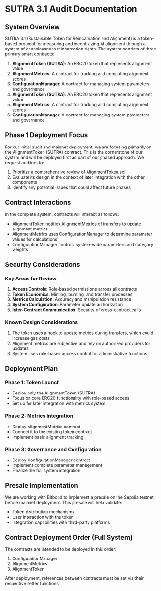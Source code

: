 # SUTRA 3.1 Audit Documentation

## System Overview

SUTRA 3.1 (Sustainable Token for Reincarnation and Alignment) is a token-based protocol for measuring and incentivizing AI alignment through a system of consciousness reincarnation rights. The system consists of three primary smart contracts:

1. **AlignmentToken (SUTRA)**: An ERC20 token that represents alignment value
2. **AlignmentMetrics**: A contract for tracking and computing alignment scores
3. **ConfigurationManager**: A contract for managing system parameters and governance
1. **AlignmentToken (SUTRA)**: An ERC20 token that represents alignment value
2. **AlignmentMetrics**: A contract for tracking and computing alignment scores
3. **ConfigurationManager**: A contract for managing system parameters and governance

## Phase 1 Deployment Focus

For our initial audit and mainnet deployment, we are focusing primarily on the AlignmentToken (SUTRA) contract. This is the cornerstone of our system and will be deployed first as part of our phased approach. We request auditors to:

1. Prioritize a comprehensive review of AlignmentToken.sol
2. Evaluate its design in the context of later integration with the other components
3. Identify any potential issues that could affect future phases

## Contract Interactions

In the complete system, contracts will interact as follows:
- AlignmentToken notifies AlignmentMetrics of transfers to update alignment metrics
- AlignmentMetrics uses ConfigurationManager to determine parameter values for calculations
- ConfigurationManager controls system-wide parameters and category weights

## Security Considerations

### Key Areas for Review

1. **Access Controls**: Role-based permissions across all contracts
2. **Token Economics**: Minting, burning, and transfer processes
3. **Metrics Calculation**: Accuracy and manipulation resistance
4. **System Configuration**: Parameter update authorization
5. **Inter-Contract Communication**: Security of cross-contract calls

### Known Design Considerations

1. The token uses a hook to update metrics during transfers, which could increase gas costs
2. Alignment metrics are subjective and rely on authorized providers for updates
3. System uses role-based access control for administrative functions

## Deployment Plan

### Phase 1: Token Launch
- Deploy only the AlignmentToken (SUTRA)
- Focus on core ERC20 functionality with role-based access
- Set up for later integration with metrics system

### Phase 2: Metrics Integration
- Deploy AlignmentMetrics contract
- Connect it to the existing token contract
- Implement basic alignment tracking

### Phase 3: Governance and Configuration
- Deploy ConfigurationManager contract
- Implement complete parameter management
- Finalize the full system integration

## Presale Implementation

We are working with Bitbond to implement a presale on the Sepolia testnet before mainnet deployment. This presale will help validate:
- Token distribution mechanisms
- User interaction with the token
- Integration capabilities with third-party platforms

## Contract Deployment Order (Full System)

The contracts are intended to be deployed in this order:
1. ConfigurationManager
2. AlignmentMetrics
3. AlignmentToken

After deployment, references between contracts must be set via their respective setter functions.